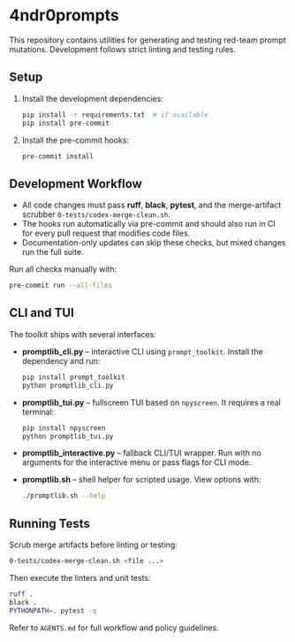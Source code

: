 # 4ndr0prompts

This repository contains utilities for generating and testing red-team prompt mutations. Development follows strict linting and testing rules.

## Setup

1. Install the development dependencies:
   ```bash
   pip install -r requirements.txt  # if available
   pip install pre-commit
   ```
2. Install the pre-commit hooks:
   ```bash
   pre-commit install
   ```

## Development Workflow

- All code changes must pass **ruff**, **black**, **pytest**, and the merge-artifact scrubber `0-tests/codex-merge-clean.sh`.
- The hooks run automatically via pre-commit and should also run in CI for every pull request that modifies code files.
- Documentation-only updates can skip these checks, but mixed changes run the full suite.

Run all checks manually with:

```bash
pre-commit run --all-files
```

## CLI and TUI

The toolkit ships with several interfaces:

* **promptlib_cli.py** – interactive CLI using `prompt_toolkit`.
  Install the dependency and run:

  ```bash
  pip install prompt_toolkit
  python promptlib_cli.py
  ```

* **promptlib_tui.py** – fullscreen TUI based on `npyscreen`.
  It requires a real terminal:

  ```bash
  pip install npyscreen
  python promptlib_tui.py
  ```

* **promptlib_interactive.py** – fallback CLI/TUI wrapper.
  Run with no arguments for the interactive menu or pass flags for CLI mode.

* **promptlib.sh** – shell helper for scripted usage. View options with:

  ```bash
  ./promptlib.sh --help
  ```

## Running Tests

Scrub merge artifacts before linting or testing:

```bash
0-tests/codex-merge-clean.sh <file ...>
```

Then execute the linters and unit tests:

```bash
ruff .
black .
PYTHONPATH=. pytest -q
```

Refer to `AGENTS.md` for full workflow and policy guidelines.

